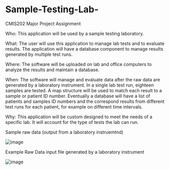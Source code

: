 # Sample-Testing-Lab-
CMIS202 Major Project Assignment

Who: This application will be used by a sample testing laboratory.

What: The user will use this application to manage lab tests and to evaluate results. The application will have a database component to manage results generated by multiple test runs. 

Where: The software will be uploaded on lab and office computers to analyze the results and maintain a database. 

When: The software will manage and evaluate data after the raw data are generated by a laboratory instrument. In a single lab test run, eighteen samples are tested. A map structure will be used to match each result to a sample or patient ID number. Eventually a database will have a list of patients and samples ID numbers and the correspond results from different test runs for each patient, for example on different time intervals. 

Why: This application will be custom designed to meet the needs of a specific lab. It will account for the type of tests the lab can run. 


Sample raw data (output from a laboratory instruemtnd) 

![image](https://user-images.githubusercontent.com/102923455/167515789-136a229b-5b38-49a1-9548-4dfdeacfa016.png)

Example Raw Data input file generated by a laboratory instrument

![image](https://user-images.githubusercontent.com/102923455/167517027-e9feef4e-51a2-4fb8-8cc8-3746c348f777.png)


